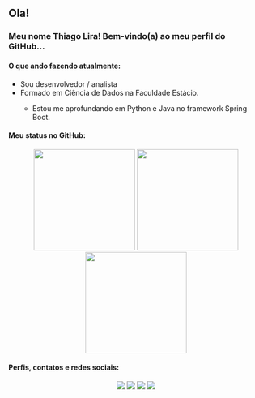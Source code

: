 ## Ola!

### Meu nome Thiago Lira! Bem-vindo(a) ao meu perfil do GitHub...

#### O que ando fazendo atualmente:

<ul>
  <li>Sou desenvolvedor / analista</li>
  <li>Formado em Ciência de Dados na Faculdade Estácio.</li>
	<ul><li>Estou me aprofundando em Python e Java no framework Spring Boot.</li></ul>
</ul>

#### Meu status no GitHub:

<div align="center">
	<img height="200em" src="https://github-readme-stats.vercel.app/api/top-langs/?username=ThiagoLira19&hide_progress=true&langs_count=10&theme=highcontrast"/>
	<img height="200em" src="https://github-readme-stats.vercel.app/api/top-langs/?username=ThiagoLira19&layout=donut-vertical&langs_count=5&theme=highcontrast"/>
    	<img height="200em" src="https://github-readme-stats.vercel.app/api?username=ThiagoLira19&show_icons=true&theme=highcontrast&include_all_commits=true&count_private=true"/>
</div>

#### Perfis, contatos e redes sociais:
<div align="center"> 
  <a href="https://www.github.com/ThiagoLira19/" target="_blank"><img src="https://img.shields.io/badge/GitHub-330F63?style=for-the-badge&logo=github&logoColor=white" target="_blank"></a>
  <a href="https://www.linkedin.com/in/thiago-lira-da-silva-7154304a/" target="_blank"><img src="https://img.shields.io/badge/LinkedIn-%230077B5?style=for-the-badge&logo=linkedin&logoColor=white" target="_blank"></a>
  <a href="https://api.whatsapp.com/send?phone=5521967488394&text=Olá Thiago!" target="_blank"><img src="https://img.shields.io/badge/WhatsApp-25D366?style=for-the-badge&logo=whatsapp&logoColor=white"></a>
  <a href = "mailto:thiagoliradasilva@gmail.com" target="_blank"><img src="https://img.shields.io/badge/Email-%23333?style=for-the-badge&logo=gmail&logoColor=white" target="_blank"></a>
</div>
